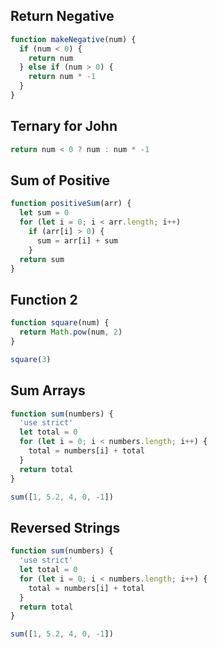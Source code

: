## Return Negative

```js
function makeNegative(num) {
  if (num < 0) {
    return num
  } else if (num > 0) {
    return num * -1
  }
}
```

## Ternary for John

```js
return num < 0 ? num : num * -1
```

## Sum of Positive

```js
function positiveSum(arr) {
  let sum = 0
  for (let i = 0; i < arr.length; i++)
    if (arr[i] > 0) {
      sum = arr[i] + sum
    }
  return sum
}
```

## Function 2

```js
function square(num) {
  return Math.pow(num, 2)
}

square(3)
```

## Sum Arrays

```js
function sum(numbers) {
  'use strict'
  let total = 0
  for (let i = 0; i < numbers.length; i++) {
    total = numbers[i] + total
  }
  return total
}

sum([1, 5.2, 4, 0, -1])
```

## Reversed Strings

```js
function sum(numbers) {
  'use strict'
  let total = 0
  for (let i = 0; i < numbers.length; i++) {
    total = numbers[i] + total
  }
  return total
}

sum([1, 5.2, 4, 0, -1])
```

